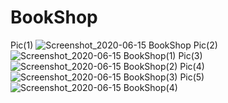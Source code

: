 # BookShop
Pic(1)
![Screenshot_2020-06-15 BookShop](https://user-images.githubusercontent.com/45581448/84617182-66521800-aef8-11ea-9cb8-63d323439d7d.png)
Pic(2)
![Screenshot_2020-06-15 BookShop(1)](https://user-images.githubusercontent.com/45581448/84617241-8e417b80-aef8-11ea-9183-914e01c9fc45.png)
Pic(3)
![Screenshot_2020-06-15 BookShop(2)](https://user-images.githubusercontent.com/45581448/84617259-98637a00-aef8-11ea-8d47-ad80a174cc9c.png)
Pic(4)
![Screenshot_2020-06-15 BookShop(3)](https://user-images.githubusercontent.com/45581448/84617270-9e595b00-aef8-11ea-9708-abf04df767dc.png)
Pic(5)
![Screenshot_2020-06-15 BookShop(4)](https://user-images.githubusercontent.com/45581448/84617288-a913f000-aef8-11ea-8310-9fdb7e3e8309.png)
